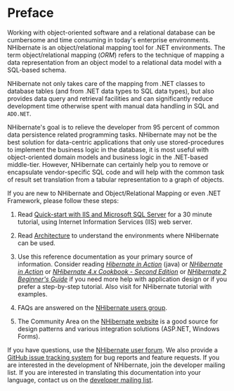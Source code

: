 # Preface

Working with object-oriented software and a relational database can be
cumbersome and time consuming in today's enterprise environments.
NHibernate is an object/relational mapping tool for .NET environments.
The term object/relational mapping (*ORM*) refers to the technique of
mapping a data representation from an object model to a relational data
model with a SQL-based schema.

NHibernate not only takes care of the mapping from .NET classes to
database tables (and from .NET data types to SQL data types), but also
provides data query and retrieval facilities and can significantly
reduce development time otherwise spent with manual data handling in SQL
and `ADO.NET`.

NHibernate's goal is to relieve the developer from 95 percent of common
data persistence related programming tasks. NHibernate may not be the
best solution for data-centric applications that only use
stored-procedures to implement the business logic in the database, it is
most useful with object-oriented domain models and business logic in the
.NET-based middle-tier. However, NHibernate can certainly help you to
remove or encapsulate vendor-specific SQL code and will help with the
common task of result set translation from a tabular representation to a
graph of objects.

If you are new to NHibernate and Object/Relational Mapping or even .NET
Framework, please follow these steps:

1.  Read [Quick-start with IIS and Microsoft SQL Server](quickstart.md) for a 30 minute tutorial, using Internet
    Information Services (IIS) web server.

2.  Read [Architecture](architecture.md) to understand the environments where
    NHibernate can be used.

3.  Use this reference documentation as your primary source of
    information. Consider reading *[Hibernate in
    Action](https://www.manning.com/books/hibernate-in-action)* (java)
    or *[NHibernate in
    Action](https://www.manning.com/books/nhibernate-in-action)* or
    *[NHibernate 4.x Cookbook - Second
    Edition](https://www.packtpub.com/application-development/nhibernate-40-cookbook)*
    or *[NHibernate 2 Beginner's
    Guide](https://www.packtpub.com/application-development/nhibernate-2-beginners-guide)*
    if you need more help with application design or if you prefer a
    step-by-step tutorial. Also visit
    [](http://nhibernate.sourceforge.net/NHibernateEg/) for NHibernate
    tutorial with examples.

4.  FAQs are answered on the [NHibernate users
    group](https://groups.google.com/forum/#!forum/nhusers).

5.  The Community Area on the [NHibernate
    website](http://nhibernate.info/) is a good source for design
    patterns and various integration solutions (ASP.NET, Windows Forms).

If you have questions, use the [NHibernate user
forum](https://groups.google.com/forum/#!forum/nhusers). We also provide
a [GitHub issue tracking
system](https://github.com/nhibernate/nhibernate-core/issues) for bug
reports and feature requests. If you are interested in the development
of NHibernate, join the developer mailing list. If you are interested in
translating this documentation into your language, contact us on the
[developer mailing
list](https://groups.google.com/forum/#!forum/nhibernate-development).

